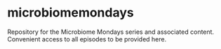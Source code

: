 # microbiomemondays
Repository for the Microbiome Mondays series and associated content. Convenient access to all episodes to be provided here.
